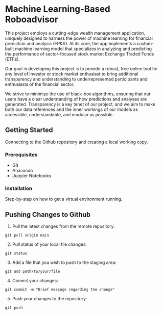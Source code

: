 # Machine Learning-Based Roboadvisor 

This project employs a cutting-edge wealth management application, uniquely designed to harness the power of machine learning for financial prediction and analysis (FP&A). At its core, the app implements a custom-built machine learning model that specializes in analyzing and predicting the performance of sector-focused stock market Exchange Traded Funds (ETFs).

Our goal in developing this project is to provide a robust, free online tool for any level of investor or stock market enthusiast to bring additional transparency and understanding to underrepresented participants and enthusiasts of the financial sector. 

We strive to minimize the use of black-box algorithms, ensuring that our users have a clear understanding of how predictions and analyses are generated. Transparency is a key tenet of our project, and we aim to make both our data references and the inner workings of our models as accessible, understandable, and modular as possible.

## Getting Started

Connecting to the Github repository and creating a local working copy. 

### Prerequisites

- Git
- Anaconda
- Jupyter Notebooks

### Installation

Step-by-step on how to get a virtual environment running. 


## Pushing Changes to Github

1. Pull the latest changes from the remote repository:

```git pull origin main```

2. Pull status of your local file changes:

```git status```

3. Add a file that you wish to push to the staging area:

```git add path/to/your/file```

4. Commit your changes:

```git commit -m "Brief message regarding the change"```

5. Push your changes to the repository:

```git push```

